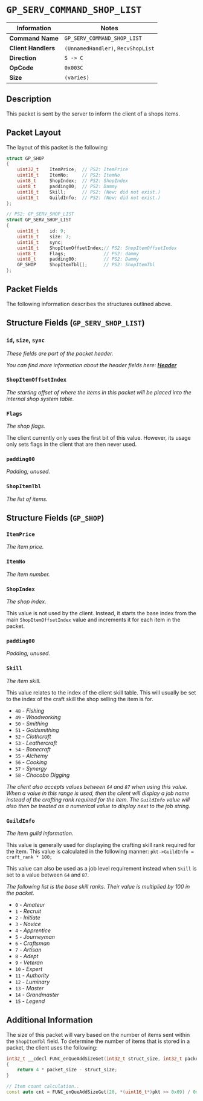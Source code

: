 # `GP_SERV_COMMAND_SHOP_LIST`

| Information               | Notes |
|---                        |---    |
| **Command Name**          | `GP_SERV_COMMAND_SHOP_LIST` |
| **Client Handlers**       | `(UnnamedHandler)`, `RecvShopList` |
| **Direction**             | `S -> C` |
| **OpCode**                | `0x003C` |
| **Size**                  | `(varies)` |

## Description

This packet is sent by the server to inform the client of a shops items.

## Packet Layout

The layout of this packet is the following:

```cpp
struct GP_SHOP
{
    uint32_t    ItemPrice;  // PS2: ItemPrice
    uint16_t    ItemNo;     // PS2: ItemNo
    uint8_t     ShopIndex;  // PS2: ShopIndex
    uint8_t     padding00;  // PS2: Dammy
    uint16_t    Skill;      // PS2: (New; did not exist.)
    uint16_t    GuildInfo;  // PS2: (New; did not exist.)
};

// PS2: GP_SERV_SHOP_LIST
struct GP_SERV_SHOP_LIST
{
    uint16_t    id: 9;
    uint16_t    size: 7;
    uint16_t    sync;
    uint16_t    ShopItemOffsetIndex;// PS2: ShopItemOffsetIndex
    uint8_t     Flags;              // PS2: dammy
    uint8_t     padding00;          // PS2: Dammy
    GP_SHOP     ShopItemTbl[];      // PS2: ShopItemTbl
};
```

## Packet Fields

The following information describes the structures outlined above.

## Structure Fields (`GP_SERV_SHOP_LIST`)

### `id`, `size`, `sync`

_These fields are part of the packet header._

_You can find more information about the header fields here: [**Header**](/world/HEADER.md)_

### `ShopItemOffsetIndex`

_The starting offset of where the items in this packet will be placed into the internal shop system table._

### `Flags`

_The shop flags._

The client currently only uses the first bit of this value. However, its usage only sets flags in the client that are then never used.

### `padding00`

_Padding; unused._

### `ShopItemTbl`

_The list of items._

## Structure Fields (`GP_SHOP`)

### `ItemPrice`

_The item price._

### `ItemNo`

_The item number._

### `ShopIndex`

_The shop index._

This value is not used by the client. Instead, it starts the base index from the main `ShopItemOffsetIndex` value and increments it for each item in the packet.

### `padding00`

_Padding; unused._

### `Skill`

_The item skill._

This value relates to the index of the client skill table. This will usually be set to the index of the craft skill the shop selling the item is for.

  - `48` - _Fishing_
  - `49` - _Woodworking_
  - `50` - _Smithing_
  - `51` - _Goldsmithing_
  - `52` - _Clothcraft_
  - `53` - _Leathercraft_
  - `54` - _Bonecraft_
  - `55` - _Alchemy_
  - `56` - _Cooking_
  - `57` - _Synergy_
  - `58` - _Chocobo Digging_

_The client also accepts values between `64` and `87` when using this value. When a value in this range is used, then the client will display a job name instead of the crafting rank required for the item. The `GuildInfo` value will also then be treated as a numerical value to display next to the job string._

### `GuildInfo`

_The item guild information._

This value is generally used for displaying the crafting skill rank required for the item. This value is calculated in the following manner: `pkt->GuildInfo = craft_rank * 100;`

This value can also be used as a job level requirement instead when `Skill` is set to a value between `64` and `87`.

_The following list is the base skill ranks. Their value is multiplied by 100 in the packet._

  - `0` - _Amateur_
  - `1` - _Recruit_
  - `2` - _Initiate_
  - `3` - _Novice_
  - `4` - _Apprentice_
  - `5` - _Journeyman_
  - `6` - _Craftsman_
  - `7` - _Artisan_
  - `8` - _Adept_
  - `9` - _Veteran_
  - `10` - _Expert_
  - `11` - _Authority_
  - `12` - _Luminary_
  - `13` - _Master_
  - `14` - _Grandmaster_
  - `15` - _Legend_

## Additional Information

The size of this packet will vary based on the number of items sent within the `ShopItemTbl` field. To determine the number of items that is stored in a packet, the client uses the following:

```cpp
int32_t __cdecl FUNC_enQueAddSizeGet(int32_t struct_size, int32_t packet_size)
{
    return 4 * packet_size - struct_size;
}

// Item count calculation..
const auto cnt = FUNC_enQueAddSizeGet(20, *(uint16_t*)pkt >> 0x09) / 0x0C + 1;
```
